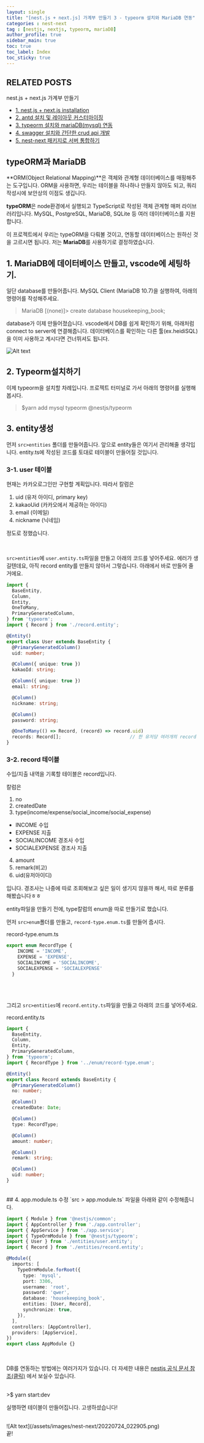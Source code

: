 ```yaml
---
layout: single
title: "[nest.js + next.js] 가계부 만들기 3 - typeorm 설치와 MariaDB 연동"
categories : nest-next
tag : [nestjs, nextjs, typeorm, mariaDB]
author_profile: true
sidebar_main: true
toc: true
toc_label: Index
toc_sticky: true
---
```

## RELATED POSTS  
nest.js + next.js 가계부 만들기                                            
- [1. nest.js + next.js installation](https://iamhmin.github.io/nest-next/housekeeping-book-1/) 
- [2. antd 설치 및 레이아웃 커스터마이징 ](https://iamhmin.github.io/nest-next/housekeeping-book-2/)       
- [3. typeorm 설치와 mariaDB(mysql) 연동 ](https://iamhmin.github.io/nest-next/housekeeping-book-3/) 
- [4. swagger 설치와 간단한 crud api 개발 ](https://iamhmin.github.io/nest-next/housekeeping-book-4/)  
- [5. nest-next 패키지로 서버 통합하기 ](https://iamhmin.github.io/nest-next/housekeeping-book-5/)    

## typeORM과 MariaDB
**ORM(Object Relational Mapping)**은 객체와 관계형 데이터베이스를 매핑해주는 도구입니다. ORM을 사용하면, 우리는 테이블을 하나하나 만들지 않아도 되고, 쿼리 작성시에 보안상의 이점도 생깁니다. 
<br>

**typeORM**은 node환경에서 실행되고 TypeScript로 작성된 객체 관계형 매퍼 라이브러리입니다.
MySQL, PostgreSQL, MariaDB, SQLite 등 여러 데이터베이스를 지원합니다.

이 프로젝트에서 우리는 typeORM을 다뤄볼 것이고, 연동할 데이터베이스는 원하신 것을 고르시면 됩니다. 저는 **MariaDB**를 사용하기로 결정하였습니다.

## 1. MariaDB에 데이터베이스 만들고, vscode에 세팅하기.
일단 database를 만들어줍니다. MySQL Client (MariaDB 10.7)을 실행하여, 아래의 명령어를 작성해주세요. 

>MariaDB [(none)]> create database housekeeping_book;

database가 이제 만들어졌습니다. vscode에서 DB를 쉽게 확인하기 위해, 아래처럼 connect to server에 연결해줍니다. 데이터베이스를 확인하는 다른 툴(ex.heidiSQL)을 이미 사용하고 계시다면 건너뛰셔도 됩니다. 
<br>

![Alt text](/assets/images/20220526_175332299.png)


## 2. Typeorm설치하기
이제 typeorm을 설치할 차례입니다. 프로젝트 터미널로 가서 아래의 명령어를 실행해봅시다. 

>$yarn add mysql typeorm @nestjs/typeorm


## 3. entity생성
먼저 `src>entities` 폴더를 만들어줍니다. 앞으로 entity들은 여기서 관리해줄 생각입니다. entity.ts에 작성된 코드를 토대로 테이블이 만들어질 것입니다.

### 3-1. user 테이블
현재는 카카오로그인만 구현할 계획입니다. 따라서 칼럼은 
1. uid (유저 아이디, primary key)
2. kakaoUid (카카오에서 제공하는 아이디)
3. email (이메일)
4. nickname (닉네임)

정도로 정했습니다. 

<br>

`src>entities`에 `user.entity.ts`파일을 만들고 아래의 코드를 넣어주세요. 에러가 생길텐데요, 아직 record entity를 만들지 않아서 그렇습니다. 아래에서 바로 만들어 줄 거에요.

```typescript
import {
  BaseEntity,
  Column,
  Entity,
  OneToMany,
  PrimaryGeneratedColumn,
} from 'typeorm';
import { Record } from './record.entity';

@Entity()
export class User extends BaseEntity {
  @PrimaryGeneratedColumn()
  uid: number;

  @Column({ unique: true })
  kakaoId: string;

  @Column({ unique: true })
  email: string;

  @Column()
  nickname: string;

  @Column()
  password: string;

  @OneToMany(() => Record, (record) => record.uid)
  records: Record[];                         // 한 유저당 여러개의 record 생성
}

```

### 3-2. record 테이블
수입/지출 내역을 기록할 테이블은 record입니다. 

칼럼은 
1. no 
2. createdDate
3. type(income/expense/social_income/social_expense)
- INCOME 수입
- EXPENSE 지출
- SOCIALINCOME 경조사 수입
- SOCIALEXPENSE 경조사 지출
4. amount
5. remark(비고)
6. uid(유저아이디)

입니다. 경조사는 나중에 따로 조회해보고 싶은 일이 생기지 않을까 해서, 따로 분류를 해봤습니다ㅎㅎ

entity파일을 만들기 전에, type칼럼의 enum을 따로 만들기로 했습니다. 


먼저 `src>enum`폴더를 만들고, `record-type.enum.ts`를 만들어 줍시다.

record-type.enum.ts
```typescript
export enum RecordType {
    INCOME = 'INCOME',
    EXPENSE = 'EXPENSE',
    SOCIALINCOME = 'SOCIALINCOME',
    SOCIALEXPENSE = 'SOCIALEXPENSE'
  }
```
<br>
<br>

그리고 `src>entities`에 `record.entity.ts`파일을 만들고 아래의 코드를 넣어주세요.

record.entity.ts
```typescript
import {
  BaseEntity,
  Column,
  Entity,
  PrimaryGeneratedColumn,
} from 'typeorm';
import { RecordType } from '../enum/record-type.enum';

@Entity()
export class Record extends BaseEntity {
  @PrimaryGeneratedColumn()
  no: number;

  @Column()
  createdDate: Date;

  @Column()
  type: RecordType;

  @Column()
  amount: number;

  @Column()
  remark: string;

  @Column()
  uid: number;
}

```

<br>
## 4. app.module.ts 수정
`src > app.module.ts` 파일을 아래와 같이 수정해줍니다.

```typescript
import { Module } from '@nestjs/common';
import { AppController } from './app.controller';
import { AppService } from './app.service';
import { TypeOrmModule } from '@nestjs/typeorm';
import { User } from './entities/user.entity';
import { Record } from './entities/record.entity';

@Module({
  imports: [
    TypeOrmModule.forRoot({
      type: 'mysql',
      port: 3306,
      username: 'root',
      password: 'qwer',
      database: 'housekeeping_book',
      entities: [User, Record],
      synchronize: true,
    }),
  ],
  controllers: [AppController],
  providers: [AppService],
})
export class AppModule {}

```
<br>

DB를 연동하는 방법에는 여러가지가 있습니다. 더 자세한 내용은 [nestjs 공식 문서 참조(클릭)](https://docs.nestjs.com/techniques/database/) 에서 보실수 있습니다.

<br>
>$ yarn start:dev

실행하면 테이블이 만들어집니다. 고생하셨습니다!

<br>
![Alt text](/assets/images/nest-next/20220724_022905.png)

<br>
끝!

<br>
<script async src="https://pagead2.googlesyndication.com/pagead/js/adsbygoogle.js?client=ca-pub-6596953683217931"
     crossorigin="anonymous"></script>
<ins class="adsbygoogle"
     style="display:block"
     data-ad-format="fluid"
     data-ad-layout-key="-i5+5+1+2-3"
     data-ad-client="ca-pub-6596953683217931"
     data-ad-slot="2948544388"></ins>
<script>
     (adsbygoogle = window.adsbygoogle || []).push({});
</script>
